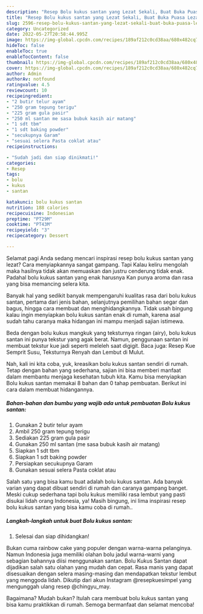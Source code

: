```yaml
---
description: "Resep Bolu kukus santan yang Lezat Sekali, Buat Buka Puasa Lezat"
title: "Resep Bolu kukus santan yang Lezat Sekali, Buat Buka Puasa Lezat"
slug: 2596-resep-bolu-kukus-santan-yang-lezat-sekali-buat-buka-puasa-lezat
category: Uncategorized
date: 2022-05-27T20:58:44.995Z
image: https://img-global.cpcdn.com/recipes/189af212c0cd38aa/680x482cq70/bolu-kukus-santan-foto-resep-utama.jpg
hideToc: false
enableToc: true
enableTocContent: false
thumbnail: https://img-global.cpcdn.com/recipes/189af212c0cd38aa/680x482cq70/bolu-kukus-santan-foto-resep-utama.jpg
cover: https://img-global.cpcdn.com/recipes/189af212c0cd38aa/680x482cq70/bolu-kukus-santan-foto-resep-utama.jpg
author: Admin
authorAv: notfound
ratingvalue: 4.5
reviewcount: 10
recipeingredient:
- "2 butir telur ayam"
- "250 gram tepung terigu"
- "225 gram gula pasir"
- "250 ml santan me sasa bubuk kasih air matang"
- "1 sdt tbm"
- "1 sdt baking powder"
- "secukupnya Garam"
- "sesuai selera Pasta coklat atau"
recipeinstructions:

- "Sudah jadi dan siap dinikmati!"
categories:
- Resep
tags:
- bolu
- kukus
- santan

katakunci: bolu kukus santan 
nutrition: 188 calories
recipecuisine: Indonesian
preptime: "PT29M"
cooktime: "PT43M"
recipeyield: "3"
recipecategory: Dessert

---
```



Selamat pagi Anda sedang mencari inspirasi resep bolu kukus santan yang lezat? Cara menyiapkannya sangat gampang. Tapi Kalau keliru mengolah maka hasilnya tidak akan memuaskan dan justru cenderung tidak enak. Padahal bolu kukus santan yang enak harusnya Kan punya aroma dan rasa yang bisa memancing selera kita.


Banyak hal yang sedikit banyak mempengaruhi kualitas rasa dari bolu kukus santan, pertama dari jenis bahan, selanjutnya pemilihan bahan segar dan bagus, hingga cara membuat dan menghidangkannya. Tidak usah bingung kalau ingin menyiapkan bolu kukus santan enak di rumah, karena asal sudah tahu caranya maka hidangan ini mampu menjadi sajian istimewa.

Beda dengan bolu kukus mangkuk yang teksturnya ringan (airy), bolu kukus santan ini punya tekstur yang agak berat. Namun, penggunaan santan ini membuat tekstur kue jadi seperti meleleh saat digigit. Baca juga: Resep Kue Semprit Susu, Teksturnya Renyah dan Lembut di Mulut.


Nah, kali ini kita coba, yuk, kreasikan bolu kukus santan sendiri di rumah. Tetap dengan bahan yang sederhana, sajian ini bisa memberi manfaat dalam membantu menjaga kesehatan tubuh kita. Kamu bisa menyiapkan Bolu kukus santan memakai 8 bahan dan 0 tahap pembuatan. Berikut ini cara dalam membuat hidangannya.

<!--inarticleads1-->

##### Bahan-bahan dan bumbu yang wajib ada untuk pembuatan Bolu kukus santan:

1. Gunakan 2 butir telur ayam
1. Ambil 250 gram tepung terigu
1. Sediakan 225 gram gula pasir
1. Gunakan 250 ml santan (me sasa bubuk kasih air matang)
1. Siapkan 1 sdt tbm
1. Siapkan 1 sdt baking powder
1. Persiapkan secukupnya Garam
1. Gunakan sesuai selera Pasta coklat atau


Salah satu yang bisa kamu buat adalah bolu kukus santan. Ada banyak varian yang dapat dibuat sendiri di rumah dan caranya gampang banget. Meski cukup sederhana tapi bolu kukus memiliki rasa lembut yang pasti disukai lidah orang Indonesia, ya! Masih bingung, ini lima inspirasi resep bolu kukus santan yang bisa kamu coba di rumah.. 

<!--inarticleads2-->

##### Langkah-langkah untuk buat Bolu kukus santan:


1. Selesai dan siap dihidangkan!

Bukan cuma rainbow cake yang populer dengan warna-warna pelanginya. Namun Indonesia juga memiliki olahan bolu jadul warna-warni yang sebagian bahannya diisi menggunakan santan. Bolu Kukus Santan dapat dijadikan salah satu olahan yang mudah dan cepat. Rasa manis yang dapat disesuaikan dengan selera masing-masing dan mendapatkan tekstur lembut yang menggoda lidah. Dikutip dari akun Instagram @resepkuesimpel yang mengunggah ulang resep @chingyu_may. 

Bagaimana? Mudah bukan? Itulah cara membuat bolu kukus santan yang bisa kamu praktikkan di rumah. Semoga bermanfaat dan selamat mencoba!
